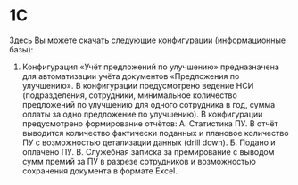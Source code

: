 # 1C
Здесь Вы можете [скачать](https://github.com/RBaskakov/1C) следующие конфигурации (информационные базы):
1. Конфигурация «Учёт предложений по улучшению» предназначена для автоматизации учёта документов «Предложения по улучшению». В конфигурации предусмотрено ведение НСИ (подразделения, сотрудники, минимальное количество предложений по улучшению для одного сотрудника в год, сумма оплаты за одно предложение по улучшению). В конфигурации предусмотрено формирование отчётов: 
А.	Статистика ПУ. В отчёт выводится количество фактически поданных и плановое количество ПУ с возможностью детализации данных (drill down). 
Б.	Подано и оплачено ПУ.
В.	Служебная записка за премирование с выводом сумм премий за ПУ в разрезе сотрудников и возможностью сохранения документа в формате Excel.
